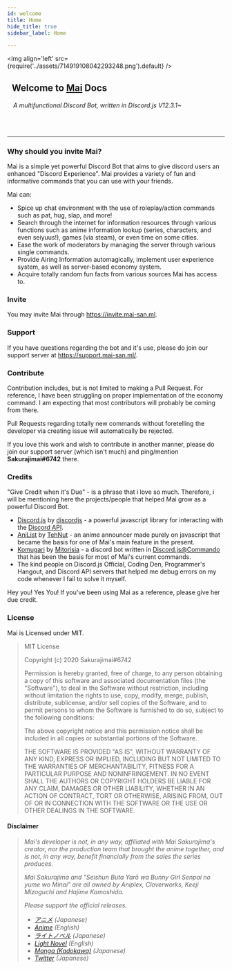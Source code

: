 ```yaml
---
id: welcome
title: Home
hide_title: true
sidebar_label: Home

---
```


<img align='left' src={require('../assets/714919108042293248.png').default} />

## &ensp;Welcome to [Mai](https://invite.mai-san.ml/) Docs
###### &ensp;&ensp;A multifunctional Discord Bot, written in Discord.js V12.3.1~
<br />

---

### Why should you invite Mai?
Mai is a simple yet powerful Discord Bot that aims to give discord users an enhanced "Discord Experience". Mai provides a variety of fun and informative commands that you can use with your friends.

Mai can:
- Spice up chat environment with the use of roleplay/action commands such as pat, hug, slap, and more!
- Search through the internet for information resources through various functions such as anime information lookup (series, characters, and even seiyuus!), games (via steam), or even time on some cities.
- Ease the work of moderators by managing the server through various single commands.
- Provide Airing Information automagically, implement user experience system, as well as server-based economy system.
- Acquire totally random fun facts from various sources Mai has access to.


### Invite
You may invite Mai through https://invite.mai-san.ml.

### Support
If you have questions regarding the bot and it's use, please do join our support server at https://support.mai-san.ml/.

### Contribute
Contribution includes, but is not limited to making a Pull Request. For reference, I have been struggling on proper implementation of the economy command. I am expecting that most contributors will probably be coming from there.

Pull Requests regarding totally new commands without foretelling the developer via creating issue will automatically be rejected.

If you love this work and wish to contribute in another manner, please do join our support server (which isn't much) and ping/mention **Sakurajimai#6742** there.

### Credits
"Give Credit when it's Due" - is a phrase that i love so much. Therefore, i will be mentioning here the projects/people that helped Mai grow as a powerful Discord Bot.

- [Discord.js](https://github.com/discordjs/discord.js/) by [discordjs](https://github.com/discordjs/) - a powerful javascript library for interacting with the [Discord API](https://discord.com/developers/docs/intro).
- [AniList](https://github.com/TehNut/AniSchedule) by [TehNut](https://github.com/TehNut) - an anime announcer made purely on javascript that became the basis for one of Mai's main feature in the present.
- [Komugari](https://github.com/Mitorisia/Komugari) by [Mitorisia](https://github.com/Mitorisia) - a discord bot written in [Discord.js@Commando](https://github.com/discordjs/Commando) that has been the basis for most of Mai's current commands.
- The kind people on Discord.js Official, Coding Den, Programmer's Hangout, and Discord API servers that helped me debug errors on my code whenever I fail to solve it myself.

Hey you! Yes You! If you've been using Mai as a reference, please give her due credit.

### License
Mai is Licensed under MIT.
>MIT License
>
>Copyright (c) 2020 Sakurajimai#6742
>
>Permission is hereby granted, free of charge, to any person obtaining a copy of this software and associated documentation files (the "Software"), to deal in the Software without restriction, including without limitation the rights to use, copy, modify, merge, publish, distribute, sublicense, and/or sell
copies of the Software, and to permit persons to whom the Software is furnished to do so, subject to the following conditions:
>
> The above copyright notice and this permission notice shall be included in all copies or substantial portions of the Software.
>
> THE SOFTWARE IS PROVIDED "AS IS", WITHOUT WARRANTY OF ANY KIND, EXPRESS OR IMPLIED, INCLUDING BUT NOT LIMITED TO THE WARRANTIES OF MERCHANTABILITY, FITNESS FOR A PARTICULAR PURPOSE AND NONINFRINGEMENT. IN NO EVENT SHALL THE AUTHORS OR COPYRIGHT HOLDERS BE LIABLE FOR ANY CLAIM, DAMAGES OR OTHER LIABILITY, WHETHER IN AN ACTION OF CONTRACT, TORT OR OTHERWISE, ARISING FROM, OUT OF OR IN CONNECTION WITH THE SOFTWARE OR THE USE OR OTHER DEALINGS IN THE SOFTWARE.


#### Disclaimer
> *Mai's developer is not, in any way, affiliated with Mai Sakurajima's creator, nor the production team that brought the anime together, and is not, in any way, benefit financially from the sales the series produces.*
>
> *Mai Sakurajima and "Seishun Buta Yarō wa Bunny Girl Senpai no yume wo Minai" are all owned by Aniplex, Cloverworks, Keeji Mizoguchi and Hajime Kamoshida.*
>
>*Please support the official releases.*
>
> - *[アニメ](https://ao-buta.com/) (Japanese)*
> - *[Anime](http://rascaldoesnotdream.com/) (English)*
> - *[ライトノベル](https://dengekibunko.jp/product/aobuta/312044500000.html) (Japanese)*
> - *[Light Novel](https://yenpress.com/9781975399351/rascal-does-not-dream-of-bunny-girl-senpai-light-novel/) (English)*
> - *[Manga (Kadokawa)](https://www.kadokawa.co.jp/product/321607000727/) (Japanese)*
> - *[Twitter](https://twitter.com/aobuta_anime) (Japanese)*
